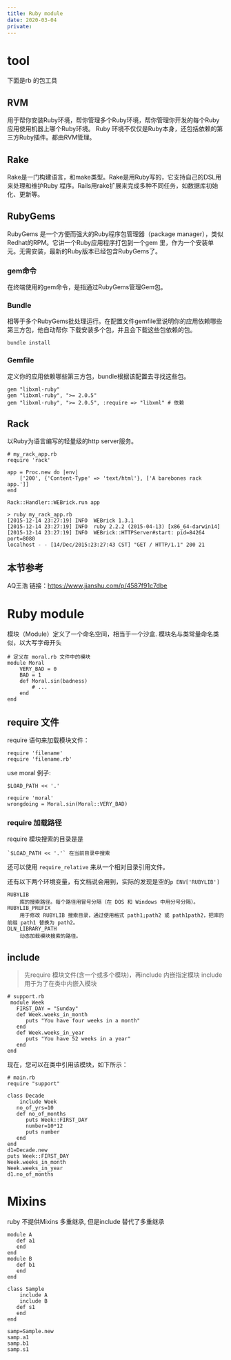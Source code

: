 ```yaml
---
title: Ruby module
date: 2020-03-04
private: 
---
```

# tool
下面是rb 的包工具

## RVM
用于帮你安装Ruby环境，帮你管理多个Ruby环境，帮你管理你开发的每个Ruby应用使用机器上哪个Ruby环境。
Ruby 环境不仅仅是Ruby本身，还包括依赖的第三方Ruby插件。都由RVM管理。


## Rake
Rake是一门构建语言，和make类型。Rake是用Ruby写的，它支持自己的DSL用来处理和维护Ruby
程序。Rails用rake扩展来完成多种不同任务，如数据库初始化、更新等。

## RubyGems
RubyGems 是一个方便而强大的Ruby程序包管理器（package
manager），类似Redhat的RPM。它讲一个Ruby应用程序打包到一个gem
里，作为一个安装单元。无需安装，最新的Ruby版本已经包含RubyGems了。

### gem命令
在终端使用的gem命令，是指通过RubyGems管理Gem包。

### Bundle
相等于多个RubyGems批处理运行。在配置文件gemfile里说明你的应用依赖哪些第三方包，他自动帮你
下载安装多个包，并且会下载这些包依赖的包。

    bundle install

### Gemfile
定义你的应用依赖哪些第三方包，bundle根据该配置去寻找这些包。

    gem "libxml-ruby"
    gem "libxml-ruby", ">= 2.0.5"
    gem "libxml-ruby", ">= 2.0.5", :require => "libxml" # 依赖


## Rack
以Ruby为语言编写的轻量级的http server服务。 

    # my_rack_app.rb
    require 'rack'

    app = Proc.new do |env|
        ['200', {'Content-Type' => 'text/html'}, ['A barebones rack app.']]
    end

    Rack::Handler::WEBrick.run app

    > ruby my_rack_app.rb
    [2015-12-14 23:27:19] INFO  WEBrick 1.3.1
    [2015-12-14 23:27:19] INFO  ruby 2.2.2 (2015-04-13) [x86_64-darwin14]
    [2015-12-14 23:27:19] INFO  WEBrick::HTTPServer#start: pid=84264 port=8080
    localhost - - [14/Dec/2015:23:27:43 CST] "GET / HTTP/1.1" 200 21


## 本节参考
AQ王浩 链接：https://www.jianshu.com/p/4587f91c7dbe

# Ruby module
模块（Module）定义了一个命名空间，相当于一个沙盒. 模块名与类常量命名类似，以大写字母开头

    # 定义在 moral.rb 文件中的模块
    module Moral
        VERY_BAD = 0
        BAD = 1
        def Moral.sin(badness)
            # ...
        end
    end

## require 文件
require 语句来加载模块文件：

    require 'filename'
    require 'filename.rb'

use moral 例子: 

    $LOAD_PATH << '.'

    require 'moral'
    wrongdoing = Moral.sin(Moral::VERY_BAD)

### require 加载路径
require 模块搜索的目录是是

    `$LOAD_PATH << '.'` 在当前目录中搜索

还可以使用 `require_relative` 来从一个相对目录引用文件。
 
还有以下两个环境变量，有文档说会用到，实际的发现是空的`p ENV['RUBYLIB']`

    RUBYLIB	
        库的搜索路径。每个路径用冒号分隔（在 DOS 和 Windows 中用分号分隔）。
    RUBYLIB_PREFIX	
        用于修改 RUBYLIB 搜索目录，通过使用格式 path1;path2 或 path1path2，把库的前缀 path1 替换为 path2。
    DLN_LIBRARY_PATH	
        动态加载模块搜索的路径。

## include
> 先require 模块文件(含一个或多个模块)，再include 内嵌指定模块
include 用于为了在类中内嵌入模块

    # support.rb
     module Week
       FIRST_DAY = "Sunday"
       def Week.weeks_in_month
          puts "You have four weeks in a month"
       end
       def Week.weeks_in_year
          puts "You have 52 weeks in a year"
       end
    end

现在，您可以在类中引用该模块，如下所示：

    # main.rb
    require "support"
    
    class Decade
        include Week
       no_of_yrs=10
       def no_of_months
          puts Week::FIRST_DAY
          number=10*12
          puts number
       end
    end
    d1=Decade.new
    puts Week::FIRST_DAY
    Week.weeks_in_month
    Week.weeks_in_year
    d1.no_of_months

# Mixins
ruby 不提供Mixins 多重继承, 但是include 替代了多重继承

    module A
       def a1
       end
    end
    module B
       def b1
       end
    end
    
    class Sample
        include A
        include B
       def s1
       end
    end
    
    samp=Sample.new
    samp.a1
    samp.b1
    samp.s1
